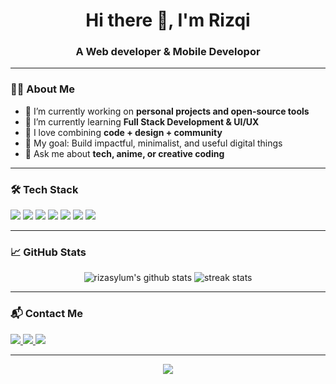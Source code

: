 <h1 align="center">Hi there 👋, I'm Rizqi</h1>
<h3 align="center">A Web developer & Mobile Developor</h3>

---

### 🧑‍💻 About Me
- 🔭 I’m currently working on **personal projects and open-source tools**
- 🌱 I’m currently learning **Full Stack Development & UI/UX**
- 🧠 I love combining **code + design + community**
- 🎯 My goal: Build impactful, minimalist, and useful digital things
- 💬 Ask me about **tech, anime, or creative coding**

---

### 🛠️ Tech Stack

<p align="left">
  <img src="https://img.shields.io/badge/HTML5-E34F26?style=for-the-badge&logo=html5&logoColor=white"/>
  <img src="https://img.shields.io/badge/CSS3-1572B6?style=for-the-badge&logo=css3&logoColor=white"/>
  <img src="https://img.shields.io/badge/JavaScript-F7DF1E?style=for-the-badge&logo=javascript&logoColor=black"/>
  <img src="https://img.shields.io/badge/Node.js-339933?style=for-the-badge&logo=nodedotjs&logoColor=white"/>
  <img src="https://img.shields.io/badge/React-20232A?style=for-the-badge&logo=react&logoColor=61DAFB"/>
  <img src="https://img.shields.io/badge/Tailwind_CSS-38B2AC?style=for-the-badge&logo=tailwind-css&logoColor=white"/>
  <img src="https://img.shields.io/badge/Git-F05032?style=for-the-badge&logo=git&logoColor=white"/>
</p>

---

### 📈 GitHub Stats

<p align="center">
  <img src="https://github-readme-stats.vercel.app/api?username=rizasylum&show_icons=true&theme=radical" alt="rizasylum's github stats" />
  <img src="https://github-readme-streak-stats.herokuapp.com/?user=rizasylum&theme=radical" alt="streak stats"/>
</p>

---

### 📬 Contact Me

<p>
  <a href="https://discord.com/users/705628911014510635">
    <img src="https://img.shields.io/badge/Discord-rizasylum-5865F2?style=for-the-badge&logo=discord&logoColor=white"/>
  </a>
  <a href="mailto:youremail@example.com">
    <img src="https://img.shields.io/badge/Email-ContactMe-EA4335?style=for-the-badge&logo=gmail&logoColor=white"/>
  </a>
  <a href="https://github.com/rizasylum">
    <img src="https://img.shields.io/badge/GitHub-rizasylum-333333?style=for-the-badge&logo=github&logoColor=white"/>
  </a>
</p>

---

<p align="center">
  <img src="https://readme-typing-svg.herokuapp.com/?lines=Welcome+to+my+GitHub!;I'm+Rizqi+🚀;Let's+build+something+awesome+💡&center=true&width=500&height=50">
</p>
